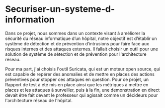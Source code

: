 # Securiser-un-systeme-d-information
Dans ce projet, nous sommes dans un contexte visant à améliorer la sécurité du réseau informatique d’un hôpital, notre objectif est d’établir un système de détection et de prévention d’intrusions pour faire face aux risques internes et des attaques externes.
Il fallait choisir un outil pour une solution de système de sétection et de prévention pour l'architecture réseau.

Pour ma part, j'ai choisis l'outil Suricata, qui est un moteur open source, qui est capable de repérer des anomalies et de mettre en places des actions préventives pour stopper ces attaques en question.
Pour ce projet, un Rapport de test à été mis en place ainsi que les métriques à mettre en places et les attaques à surveiller, puis à la fin, une demonstration en direct devait être fait devant le professeur qui agissait comme un décideurs pour l'architecture réseau de l'hôpital.

